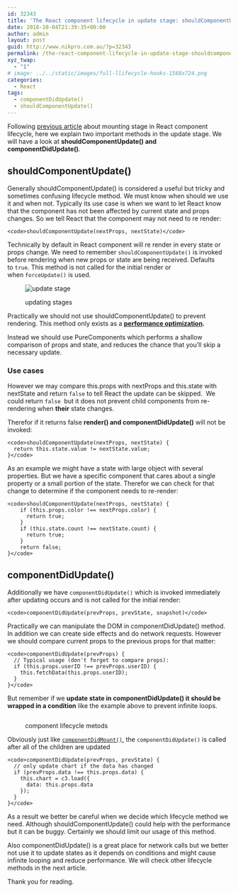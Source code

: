 ```yaml
---
id: 32343
title: 'The React component lifecycle in update stage: shouldComponentUpdate() and componentDidUpdate(): part 2'
date: 2018-10-04T21:39:35+00:00
author: admin
layout: post
guid: http://www.nikpro.com.au/?p=32343
permalink: /the-react-component-lifecycle-in-update-stage-shouldcomponentupdate-and-componentdidupdate-part-2/
xyz_twap:
  - "1"
# image: ../../static/images/full-llifecycle-hooks-1568x724.png
categories:
  - React
tags:
  - componentDidUpdate()
  - shouldComponentUpdate()
---
```

Following [previous article](http://www.nikpro.com.au/react-component-lifecycle-explained-with-examples-first-part/) about mounting stage in React component lifecycle, here we explain two important methods in the update stage. We will have a look at **shouldComponentUpdate() and componentDidUpdate()**.

## shouldComponentUpdate()

Generally shouldComponentUpdate() is considered a useful but tricky and sometimes confusing lifecycle method. We must know when should we use it and when not. Typically its use case is when we want to let React know that the component has not been affected by current state and props changes. So we tell React that the component may not need to re render:


```
<code>shouldComponentUpdate(nextProps, nextState)</code>
```


Technically by default in React component will re render in every state or props change. We need to remember `shouldComponentUpdate()` is invoked before rendering when new props or state are being received. Defaults to `true`. This method is not called for the initial render or when `forceUpdate()` is used.<figure class="wp-block-image">

<img src="http://www.nikpro.com.aulifecycle_props.png" alt="update stage" class="wp-image-32346" srcset="http://testgatsby.locallifecycle_props.png 1020w, http://testgatsby.locallifecycle_props-300x115.png 300w, http://testgatsby.locallifecycle_props-768x295.png 768w" sizes="(max-width: 1020px) 100vw, 1020px" /> <figcaption>updating stages</figcaption></figure> 

Practically we should not use shouldComponentUpdate() to prevent rendering. This method only exists as a **[performance optimization](https://reactjs.org/docs/optimizing-performance.html).** 

Instead we should use PureComponents which performs a shallow comparison of props and state, and reduces the chance that you’ll skip a necessary update.

### Use cases

However we may compare this.props with nextProps and this.state with nextState and return `false` to tell React the update can be skipped.  We could return `false`  but it does not prevent child components from re-rendering when **their** state changes.

Therefor if it returns false **render() and componentDidUpdate()** will not be invoked:


```
<code>shouldComponentUpdate(nextProps, nextState) {
  return this.state.value != nextState.value;
}</code>
```


As an example we might have a state with large object with several properties. But we have a specific component that cares about a single property or a small portion of the state. Therefor we can check for that change to determine if the component needs to re-render:


```
<code>shouldComponentUpdate(nextProps, nextState) {
    if (this.props.color !== nextProps.color) {
      return true;
    }
    if (this.state.count !== nextState.count) {
      return true;
    }
    return false;
}</code>
```


## componentDidUpdate()

Additionally we have `componentDidUpdate()` which is invoked immediately after updating occurs and is not called for the initial render:


```
<code>componentDidUpdate(prevProps, prevState, snapshot)</code>
```


Practically we can manipulate the DOM in componentDidUpdate() method. In addition we can create side effects and do network requests. However we should compare current props to the previous props for that matter:


```
<code>componentDidUpdate(prevProps) {
  // Typical usage (don't forget to compare props):
  if (this.props.userID !== prevProps.userID) {
    this.fetchData(this.props.userID);
  }
}</code>
```


But remember if we **update state in componentDidUpdate() it should be wrapped in a condition** like the example above to prevent infinite loops.<figure class="wp-block-image">

<img src="http://www.nikpro.com.aucomponentlife.png" alt="" class="wp-image-32345" srcset="http://testgatsby.localcomponentlife.png 975w, http://testgatsby.localcomponentlife-300x154.png 300w, http://testgatsby.localcomponentlife-768x395.png 768w" sizes="(max-width: 975px) 100vw, 975px" /> <figcaption>component lifecycle metods</figcaption></figure> 

Obviously just like [`componentDidMount()`](http://www.nikpro.com.au/react-component-lifecycle-explained-with-examples-first-part/), the `componentDidUpdate()` is called after all of the children are updated


```
<code>componentDidUpdate(prevProps, prevState) {
  // only update chart if the data has changed
  if (prevProps.data !== this.props.data) {
    this.chart = c3.load({
      data: this.props.data
    });
  }
}</code>
```


As a result we better be careful when we decide which lifecycle method we need. Although shouldComponentUpdate() could help with the performance but it can be buggy. Certainly we should limit our usage of this method.

Also componentDidUpdate() is a great place for network calls but we better not use it to update states as it depends on conditions and might cause infinite looping and reduce performance. We will check other lifecycle methods in the next article.

Thank you for reading.